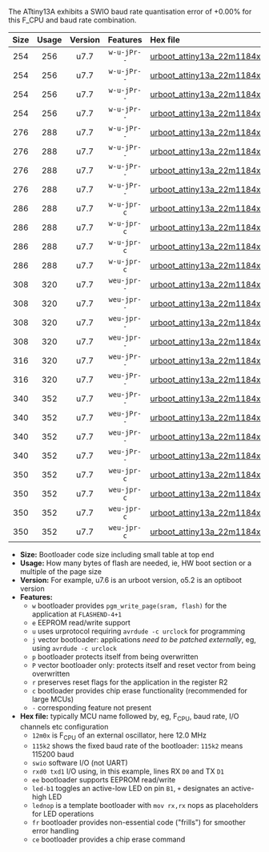 The ATtiny13A exhibits a SWIO baud rate quantisation error of +0.00% for this F_CPU and baud rate combination.

|Size|Usage|Version|Features|Hex file|
|:-:|:-:|:-:|:-:|:--|
|254|256|u7.7|`w-u-jPr--`|[urboot_attiny13a_22m1184x_+921k6_swio_rxb0_txb1_led+b2.hex](https://raw.githubusercontent.com/stefanrueger/urboot.hex/main/mcus/attiny13a/external_oscillator/fcpu_22m1184x/br_+921k6/urboot_attiny13a_22m1184x_+921k6_swio_rxb0_txb1_led+b2.hex)|
|254|256|u7.7|`w-u-jPr--`|[urboot_attiny13a_22m1184x_+921k6_swio_rxb0_txb1_lednop.hex](https://raw.githubusercontent.com/stefanrueger/urboot.hex/main/mcus/attiny13a/external_oscillator/fcpu_22m1184x/br_+921k6/urboot_attiny13a_22m1184x_+921k6_swio_rxb0_txb1_lednop.hex)|
|254|256|u7.7|`w-u-jPr--`|[urboot_attiny13a_22m1184x_+921k6_swio_rxb1_txb0_led+b2.hex](https://raw.githubusercontent.com/stefanrueger/urboot.hex/main/mcus/attiny13a/external_oscillator/fcpu_22m1184x/br_+921k6/urboot_attiny13a_22m1184x_+921k6_swio_rxb1_txb0_led+b2.hex)|
|254|256|u7.7|`w-u-jPr--`|[urboot_attiny13a_22m1184x_+921k6_swio_rxb1_txb0_lednop.hex](https://raw.githubusercontent.com/stefanrueger/urboot.hex/main/mcus/attiny13a/external_oscillator/fcpu_22m1184x/br_+921k6/urboot_attiny13a_22m1184x_+921k6_swio_rxb1_txb0_lednop.hex)|
|276|288|u7.7|`w-u-jPr--`|[urboot_attiny13a_22m1184x_+921k6_swio_rxb0_txb1_led+b2_fr.hex](https://raw.githubusercontent.com/stefanrueger/urboot.hex/main/mcus/attiny13a/external_oscillator/fcpu_22m1184x/br_+921k6/urboot_attiny13a_22m1184x_+921k6_swio_rxb0_txb1_led+b2_fr.hex)|
|276|288|u7.7|`w-u-jPr--`|[urboot_attiny13a_22m1184x_+921k6_swio_rxb0_txb1_lednop_fr.hex](https://raw.githubusercontent.com/stefanrueger/urboot.hex/main/mcus/attiny13a/external_oscillator/fcpu_22m1184x/br_+921k6/urboot_attiny13a_22m1184x_+921k6_swio_rxb0_txb1_lednop_fr.hex)|
|276|288|u7.7|`w-u-jPr--`|[urboot_attiny13a_22m1184x_+921k6_swio_rxb1_txb0_led+b2_fr.hex](https://raw.githubusercontent.com/stefanrueger/urboot.hex/main/mcus/attiny13a/external_oscillator/fcpu_22m1184x/br_+921k6/urboot_attiny13a_22m1184x_+921k6_swio_rxb1_txb0_led+b2_fr.hex)|
|276|288|u7.7|`w-u-jPr--`|[urboot_attiny13a_22m1184x_+921k6_swio_rxb1_txb0_lednop_fr.hex](https://raw.githubusercontent.com/stefanrueger/urboot.hex/main/mcus/attiny13a/external_oscillator/fcpu_22m1184x/br_+921k6/urboot_attiny13a_22m1184x_+921k6_swio_rxb1_txb0_lednop_fr.hex)|
|286|288|u7.7|`w-u-jpr-c`|[urboot_attiny13a_22m1184x_+921k6_swio_rxb0_txb1_led+b2_fr_ce.hex](https://raw.githubusercontent.com/stefanrueger/urboot.hex/main/mcus/attiny13a/external_oscillator/fcpu_22m1184x/br_+921k6/urboot_attiny13a_22m1184x_+921k6_swio_rxb0_txb1_led+b2_fr_ce.hex)|
|286|288|u7.7|`w-u-jpr-c`|[urboot_attiny13a_22m1184x_+921k6_swio_rxb0_txb1_lednop_fr_ce.hex](https://raw.githubusercontent.com/stefanrueger/urboot.hex/main/mcus/attiny13a/external_oscillator/fcpu_22m1184x/br_+921k6/urboot_attiny13a_22m1184x_+921k6_swio_rxb0_txb1_lednop_fr_ce.hex)|
|286|288|u7.7|`w-u-jpr-c`|[urboot_attiny13a_22m1184x_+921k6_swio_rxb1_txb0_led+b2_fr_ce.hex](https://raw.githubusercontent.com/stefanrueger/urboot.hex/main/mcus/attiny13a/external_oscillator/fcpu_22m1184x/br_+921k6/urboot_attiny13a_22m1184x_+921k6_swio_rxb1_txb0_led+b2_fr_ce.hex)|
|286|288|u7.7|`w-u-jpr-c`|[urboot_attiny13a_22m1184x_+921k6_swio_rxb1_txb0_lednop_fr_ce.hex](https://raw.githubusercontent.com/stefanrueger/urboot.hex/main/mcus/attiny13a/external_oscillator/fcpu_22m1184x/br_+921k6/urboot_attiny13a_22m1184x_+921k6_swio_rxb1_txb0_lednop_fr_ce.hex)|
|308|320|u7.7|`weu-jpr--`|[urboot_attiny13a_22m1184x_+921k6_swio_rxb0_txb1_ee_led+b2.hex](https://raw.githubusercontent.com/stefanrueger/urboot.hex/main/mcus/attiny13a/external_oscillator/fcpu_22m1184x/br_+921k6/urboot_attiny13a_22m1184x_+921k6_swio_rxb0_txb1_ee_led+b2.hex)|
|308|320|u7.7|`weu-jpr--`|[urboot_attiny13a_22m1184x_+921k6_swio_rxb0_txb1_ee_lednop.hex](https://raw.githubusercontent.com/stefanrueger/urboot.hex/main/mcus/attiny13a/external_oscillator/fcpu_22m1184x/br_+921k6/urboot_attiny13a_22m1184x_+921k6_swio_rxb0_txb1_ee_lednop.hex)|
|308|320|u7.7|`weu-jpr--`|[urboot_attiny13a_22m1184x_+921k6_swio_rxb1_txb0_ee_led+b2.hex](https://raw.githubusercontent.com/stefanrueger/urboot.hex/main/mcus/attiny13a/external_oscillator/fcpu_22m1184x/br_+921k6/urboot_attiny13a_22m1184x_+921k6_swio_rxb1_txb0_ee_led+b2.hex)|
|308|320|u7.7|`weu-jpr--`|[urboot_attiny13a_22m1184x_+921k6_swio_rxb1_txb0_ee_lednop.hex](https://raw.githubusercontent.com/stefanrueger/urboot.hex/main/mcus/attiny13a/external_oscillator/fcpu_22m1184x/br_+921k6/urboot_attiny13a_22m1184x_+921k6_swio_rxb1_txb0_ee_lednop.hex)|
|316|320|u7.7|`weu-jPr--`|[urboot_attiny13a_22m1184x_+921k6_swio_rxb0_txb1_ee.hex](https://raw.githubusercontent.com/stefanrueger/urboot.hex/main/mcus/attiny13a/external_oscillator/fcpu_22m1184x/br_+921k6/urboot_attiny13a_22m1184x_+921k6_swio_rxb0_txb1_ee.hex)|
|316|320|u7.7|`weu-jPr--`|[urboot_attiny13a_22m1184x_+921k6_swio_rxb1_txb0_ee.hex](https://raw.githubusercontent.com/stefanrueger/urboot.hex/main/mcus/attiny13a/external_oscillator/fcpu_22m1184x/br_+921k6/urboot_attiny13a_22m1184x_+921k6_swio_rxb1_txb0_ee.hex)|
|340|352|u7.7|`weu-jPr--`|[urboot_attiny13a_22m1184x_+921k6_swio_rxb0_txb1_ee_led+b2_fr.hex](https://raw.githubusercontent.com/stefanrueger/urboot.hex/main/mcus/attiny13a/external_oscillator/fcpu_22m1184x/br_+921k6/urboot_attiny13a_22m1184x_+921k6_swio_rxb0_txb1_ee_led+b2_fr.hex)|
|340|352|u7.7|`weu-jPr--`|[urboot_attiny13a_22m1184x_+921k6_swio_rxb0_txb1_ee_lednop_fr.hex](https://raw.githubusercontent.com/stefanrueger/urboot.hex/main/mcus/attiny13a/external_oscillator/fcpu_22m1184x/br_+921k6/urboot_attiny13a_22m1184x_+921k6_swio_rxb0_txb1_ee_lednop_fr.hex)|
|340|352|u7.7|`weu-jPr--`|[urboot_attiny13a_22m1184x_+921k6_swio_rxb1_txb0_ee_led+b2_fr.hex](https://raw.githubusercontent.com/stefanrueger/urboot.hex/main/mcus/attiny13a/external_oscillator/fcpu_22m1184x/br_+921k6/urboot_attiny13a_22m1184x_+921k6_swio_rxb1_txb0_ee_led+b2_fr.hex)|
|340|352|u7.7|`weu-jPr--`|[urboot_attiny13a_22m1184x_+921k6_swio_rxb1_txb0_ee_lednop_fr.hex](https://raw.githubusercontent.com/stefanrueger/urboot.hex/main/mcus/attiny13a/external_oscillator/fcpu_22m1184x/br_+921k6/urboot_attiny13a_22m1184x_+921k6_swio_rxb1_txb0_ee_lednop_fr.hex)|
|350|352|u7.7|`weu-jpr-c`|[urboot_attiny13a_22m1184x_+921k6_swio_rxb0_txb1_ee_led+b2_fr_ce.hex](https://raw.githubusercontent.com/stefanrueger/urboot.hex/main/mcus/attiny13a/external_oscillator/fcpu_22m1184x/br_+921k6/urboot_attiny13a_22m1184x_+921k6_swio_rxb0_txb1_ee_led+b2_fr_ce.hex)|
|350|352|u7.7|`weu-jpr-c`|[urboot_attiny13a_22m1184x_+921k6_swio_rxb0_txb1_ee_lednop_fr_ce.hex](https://raw.githubusercontent.com/stefanrueger/urboot.hex/main/mcus/attiny13a/external_oscillator/fcpu_22m1184x/br_+921k6/urboot_attiny13a_22m1184x_+921k6_swio_rxb0_txb1_ee_lednop_fr_ce.hex)|
|350|352|u7.7|`weu-jpr-c`|[urboot_attiny13a_22m1184x_+921k6_swio_rxb1_txb0_ee_led+b2_fr_ce.hex](https://raw.githubusercontent.com/stefanrueger/urboot.hex/main/mcus/attiny13a/external_oscillator/fcpu_22m1184x/br_+921k6/urboot_attiny13a_22m1184x_+921k6_swio_rxb1_txb0_ee_led+b2_fr_ce.hex)|
|350|352|u7.7|`weu-jpr-c`|[urboot_attiny13a_22m1184x_+921k6_swio_rxb1_txb0_ee_lednop_fr_ce.hex](https://raw.githubusercontent.com/stefanrueger/urboot.hex/main/mcus/attiny13a/external_oscillator/fcpu_22m1184x/br_+921k6/urboot_attiny13a_22m1184x_+921k6_swio_rxb1_txb0_ee_lednop_fr_ce.hex)|

- **Size:** Bootloader code size including small table at top end
- **Usage:** How many bytes of flash are needed, ie, HW boot section or a multiple of the page size
- **Version:** For example, u7.6 is an urboot version, o5.2 is an optiboot version
- **Features:**
  + `w` bootloader provides `pgm_write_page(sram, flash)` for the application at `FLASHEND-4+1`
  + `e` EEPROM read/write support
  + `u` uses urprotocol requiring `avrdude -c urclock` for programming
  + `j` vector bootloader: applications *need to be patched externally*, eg, using `avrdude -c urclock`
  + `p` bootloader protects itself from being overwritten
  + `P` vector bootloader only: protects itself and reset vector from being overwritten
  + `r` preserves reset flags for the application in the register R2
  + `c` bootloader provides chip erase functionality (recommended for large MCUs)
  + `-` corresponding feature not present
- **Hex file:** typically MCU name followed by, eg, F<sub>CPU</sub>, baud rate, I/O channels etc configuration
  + `12m0x` is F<sub>CPU</sub> of an external oscillator, here 12.0 MHz
  + `115k2` shows the fixed baud rate of the bootloader: `115k2` means 115200 baud
  + `swio` software I/O (not UART)
  + `rxd0 txd1` I/O using, in this example, lines RX `D0` and TX `D1`
  + `ee` bootloader supports EEPROM read/write
  + `led-b1` toggles an active-low LED on pin `B1`, `+` designates an active-high LED
  + `lednop` is a template bootloader with `mov rx,rx` nops as placeholders for LED operations
  + `fr` bootloader provides non-essential code ("frills") for smoother error handling
  + `ce` bootloader provides a chip erase command
